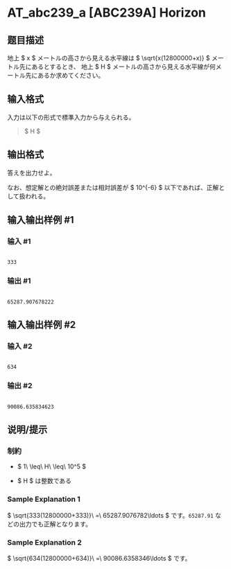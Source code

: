 # AT_abc239_a [ABC239A] Horizon

## 题目描述

[problemUrl]: https://atcoder.jp/contests/abc239/tasks/abc239_a

地上 $ x $ メートルの高さから見える水平線は $ \sqrt{x(12800000+x)} $ メートル先にあるとするとき、 地上 $ H $ メートルの高さから見える水平線が何メートル先にあるか求めてください。

## 输入格式

入力は以下の形式で標準入力から与えられる。

> $ H $

## 输出格式

答えを出力せよ。  
 なお、想定解との絶対誤差または相対誤差が $ 10^{-6} $ 以下であれば、正解として扱われる。

## 输入输出样例 #1

### 输入 #1

```
333
```

### 输出 #1

```
65287.907678222
```

## 输入输出样例 #2

### 输入 #2

```
634
```

### 输出 #2

```
90086.635834623
```

## 说明/提示

### 制約

- $ 1\ \leq\ H\ \leq\ 10^5 $
- $ H $ は整数である

### Sample Explanation 1

$ \sqrt{333(12800000+333)}\ =\ 65287.9076782\ldots $ です。`65287.91` などの出力でも正解となります。

### Sample Explanation 2

$ \sqrt{634(12800000+634)}\ =\ 90086.6358346\ldots $ です。